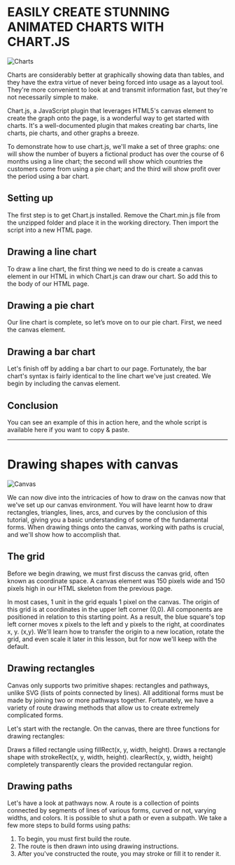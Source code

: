 # EASILY CREATE STUNNING ANIMATED CHARTS WITH CHART.JS
![Charts](https://media0.giphy.com/media/l2JdTgYZ7VG4EeBVe/giphy.gif)

Charts are considerably better at graphically showing data than tables, and they have the extra virtue of never being forced into usage as a layout tool. They're more convenient to look at and transmit information fast, but they're not necessarily simple to make.

Chart.js, a JavaScript plugin that leverages HTML5's canvas element to create the graph onto the page, is a wonderful way to get started with charts. It's a well-documented plugin that makes creating bar charts, line charts, pie charts, and other graphs a breeze.

To demonstrate how to use chart.js, we'll make a set of three graphs: one will show the number of buyers a fictional product has over the course of 6 months using a line chart; the second will show which countries the customers come from using a pie chart; and the third will show profit over the period using a bar chart.

## Setting up

The first step is to get Chart.js installed. Remove the Chart.min.js file from the unzipped folder and place it in the working directory. Then import the script into a new HTML page.

## Drawing a line chart

To draw a line chart, the first thing we need to do is create a canvas element in our HTML in which Chart.js can draw our chart. So add this to the body of our HTML page.

## Drawing a pie chart

Our line chart is complete, so let’s move on to our pie chart. First, we need the canvas element.

## Drawing a bar chart

Let's finish off by adding a bar chart to our page. Fortunately, the bar chart's syntax is fairly identical to the line chart we've just created. We begin by including the canvas element.

##  Conclusion
You can see an example of this in action here, and the whole script is available here if you want to copy & paste.
___________
# Drawing shapes with canvas
![Canvas](https://cdn.dribbble.com/users/882114/screenshots/2116878/final-canvas-animation-rev2.gif)

We can now dive into the intricacies of how to draw on the canvas now that we've set up our canvas environment. You will have learnt how to draw rectangles, triangles, lines, arcs, and curves by the conclusion of this tutorial, giving you a basic understanding of some of the fundamental forms. When drawing things onto the canvas, working with paths is crucial, and we'll show how to accomplish that.

## The grid

Before we begin drawing, we must first discuss the canvas grid, often known as coordinate space. A canvas element was 150 pixels wide and 150 pixels high in our HTML skeleton from the previous page.


In most cases, 1 unit in the grid equals 1 pixel on the canvas. The origin of this grid is at coordinates in the upper left corner (0,0). All components are positioned in relation to this starting point. As a result, the blue square's top left corner moves x pixels to the left and y pixels to the right, at coordinates x, y. (x,y). We'll learn how to transfer the origin to a new location, rotate the grid, and even scale it later in this lesson, but for now we'll keep with the default.

## Drawing rectangles

Canvas only supports two primitive shapes: rectangles and pathways, unlike SVG (lists of points connected by lines). All additional forms must be made by joining two or more pathways together. Fortunately, we have a variety of route drawing methods that allow us to create extremely complicated forms.

Let's start with the rectangle. On the canvas, there are three functions for drawing rectangles:

Draws a filled rectangle using fillRect(x, y, width, height).
Draws a rectangle shape with strokeRect(x, y, width, height).
clearRect(x, y, width, height) completely transparently clears the provided rectangular region.

## Drawing paths
Let's have a look at pathways now. A route is a collection of points connected by segments of lines of various forms, curved or not, varying widths, and colors. It is possible to shut a path or even a subpath. We take a few more steps to build forms using paths:

1. To begin, you must first build the route.
2. The route is then drawn into using drawing instructions.
3. After you've constructed the route, you may stroke or fill it to render it.

